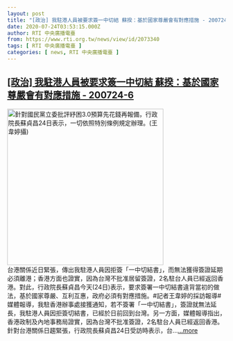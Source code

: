 ```yaml
---
layout: post
title: "[政治] 我駐港人員被要求簽一中切結 蘇揆：基於國家尊嚴會有對應措施 - 200724-6"
date: 2020-07-24T03:53:15.000Z
author: RTI 中央廣播電臺
from: https://www.rti.org.tw/news/view/id/2073340
tags: [ RTI 中央廣播電臺 ]
categories: [ news, RTI 中央廣播電臺 ]
---
```

<!--1595562795000-->
[[政治] 我駐港人員被要求簽一中切結 蘇揆：基於國家尊嚴會有對應措施 - 200724-6](https://www.rti.org.tw/news/view/id/2073340)
------

<div>
<img src="https://static.rti.org.tw/assets/thumbnails/2020/07/24/7f3cdbef48aafce4c57bf1746c1b8d45.jpg" width="360" alt="針對國民黨立委批評紓困3.0預算先花錢再報備，行政院長蘇貞昌24日表示，一切依照特別條例規定辦理。(王韋婷攝)" title="針對國民黨立委批評紓困3.0預算先花錢再報備，行政院長蘇貞昌24日表示，一切依照特別條例規定辦理。(王韋婷攝)"><br>台港關係近日緊張，傳出我駐港人員因拒簽「一中切結書」，而無法獲得簽證延期必須離港；香港方面也證實，因為台灣不批准居留簽證，2名駐台人員已經返回香港。對此，行政院長蘇貞昌今天(24日)表示，要求簽署一中切結書違背當初的做法，基於國家尊嚴、互利互惠，政府必須有對應措施。#記者王韋婷的採訪報導#媒體報導，我駐香港辦事處接獲通知，若不簽署「一中切結書」，簽證就無法延長，我駐港人員因拒簽切結書，已經於日前回到台灣。另一方面，媒體報導指出，香港政制及內地事務局證實，因為台灣不批准簽證，2名駐台人員已經返回香港。針對台港關係日趨緊張，行政院長蘇貞昌24日受訪時表示，台...<a target="_blank" href="https://www.rti.org.tw/news/view/id/2073340">...more</a>
</div>
